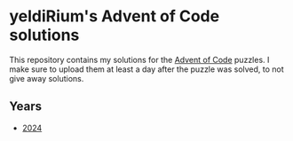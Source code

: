 # yeldiRium's Advent of Code solutions

This repository contains my solutions for the [Advent of Code]() puzzles. I make
sure to upload them at least a day after the puzzle was solved, to not give away
solutions.

## Years
- [2024](./2024/README.md)
